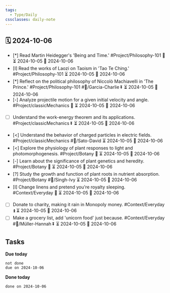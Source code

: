 ```yaml
---
tags:
  - Type/Daily
cssclasses: daily-note
---
```


## 🗓️ 2024-10-06

- [*] Read Martin Heidegger's 'Being and Time.' #Project/Philosophy-101 🔼 ⏳ 2024-10-05 📅 2024-10-06
- [I] Read the works of Laozi on Taoism in 'Tao Te Ching.' #Project/Philosophy-101 ⏳ 2024-10-05 📅 2024-10-06
- [*] Reflect on the political philosophy of Niccolò Machiavelli in 'The Prince.' #Project/Philosophy-101 #👤/Garcia-Charlie ⏬ ⏳ 2024-10-05 📅 2024-10-06
- [-] Analyze projectile motion for a given initial velocity and angle. #Project/classicMechanics 🔽 ⏳ 2024-10-05 📅 2024-10-06
- [ ] Understand the work-energy theorem and its applications. #Project/classicMechanics ⏬ ⏳ 2024-10-05 📅 2024-10-06
- [<] Understand the behavior of charged particles in electric fields. #Project/classicMechanics #👤/Sato-David ⏳ 2024-10-05 📅 2024-10-06
- [<] Explore the physiology of plant responses to light and photomorphogenesis. #Project/Botany 🔽 ⏳ 2024-10-05 📅 2024-10-06
- [-] Learn about the significance of plant genetics and heredity. #Project/Botany 🔽 ⏳ 2024-10-05 📅 2024-10-06
- [?] Study the growth and function of plant roots in nutrient absorption. #Project/Botany #👤/Singh-Ivy ⏳ 2024-10-05 📅 2024-10-06
- [I] Change linens and pretend you're royalty sleeping. #Context/Everyday 🔼 ⏳ 2024-10-05 📅 2024-10-06
- [ ] Donate to charity, making it rain in Monopoly money. #Context/Everyday ⏫ ⏳ 2024-10-05 📅 2024-10-06
- [ ] Make a grocery list, add 'unicorn food' just because. #Context/Everyday #👤/Müller-Hannah ⏬ ⏳ 2024-10-05 📅 2024-10-06

## Tasks

**Due today**

```tasks
not done
due on 2024-10-06
```

**Done today**

```tasks
done on 2024-10-06
```
            